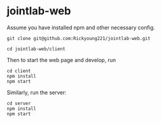 # jointlab-web

Assume you have installed npm and other necessary config.

```
git clone git@github.com:Rickyoung221/jointlab-web.git
```
```
cd jointlab-web/client
```
Then to start the web page and develop, run
```
cd client
npm install
npm start
```
Similarly, run the server:
```
cd server
npm install
npm start
```

